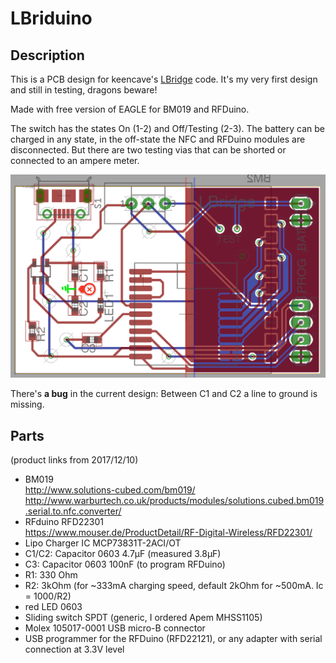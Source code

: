 # LBriduino
## Description
This is a PCB design for keencave's [LBridge](https://github.com/keencave/LBridge) code. It's my very first design and still in testing, dragons beware!

Made with free version of EAGLE for BM019 and RFDuino.

The switch has the states On (1-2) and Off/Testing (2-3). The battery can be charged in any state, in the off-state the NFC and RFDuino modules are disconnected. But there are two testing vias that can be shorted or connected to an ampere meter.

![PCB screenshot](https://raw.githubusercontent.com/chaosbiber/LBriduino/master/pcb.png)

There's **a bug** in the current design: Between C1 and C2 a line to ground is missing.

## Parts
(product links from 2017/12/10)

* BM019  
http://www.solutions-cubed.com/bm019/  
http://www.warburtech.co.uk/products/modules/solutions.cubed.bm019.serial.to.nfc.converter/
* RFduino RFD22301  
https://www.mouser.de/ProductDetail/RF-Digital-Wireless/RFD22301/
* Lipo Charger IC MCP73831T-2ACI/OT
* C1/C2: Capacitor 0603 4.7µF (measured 3.8µF)
* C3: Capacitor 0603 100nF (to program RFDuino)
* R1: 330 Ohm
* R2: 3kOhm (for ~333mA charging speed, default 2kOhm for ~500mA. Ic = 1000/R2)
* red LED 0603
* Sliding switch SPDT (generic, I ordered Apem MHSS1105)
* Molex 105017-0001 USB micro-B connector
* USB programmer for the RFDuino (RFD22121), or any adapter with serial connection at 3.3V level